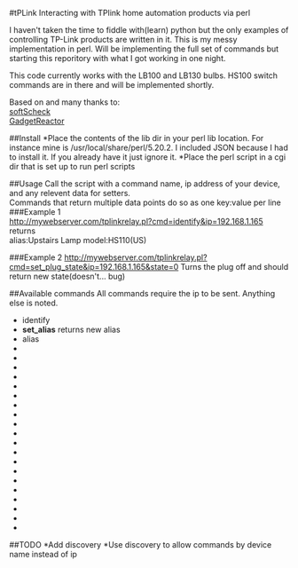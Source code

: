 #tPLink
Interacting with TPlink home automation products via perl

I haven't taken the time to fiddle with(learn) python but the only examples of controlling TP-Link products are written in it. This is my messy implementation in perl. Will be implementing the full set of commands but starting this reporitory with what I got working in one night.

This code currently works with the LB100 and LB130 bulbs. HS100 switch commands are in there and will be implemented shortly.

Based on and many thanks to:  
[softScheck](https://github.com/softScheck/tplink-smartplug)  
[GadgetReactor](https://github.com/GadgetReactor/pyHS100)

##Install
*Place the contents of the lib dir in your perl lib location. For instance mine is /usr/local/share/perl/5.20.2. I included JSON because I had to install it. If you already have it just ignore it.
*Place the perl script in a cgi dir that is set up to run perl scripts

##Usage
Call the script with a command name, ip address of your device, and any relevent data for setters.  
Commands that return multiple data points do so as one key:value per line
###Example 1  
http://mywebserver.com/tplinkrelay.pl?cmd=identify&ip=192.168.1.165  
returns  
alias:Upstairs Lamp
model:HS110(US)

###Example 2
http://mywebserver.com/tplinkrelay.pl?cmd=set_plug_state&ip=192.168.1.165&state=0
Turns the plug off and should return new state(doesn't... bug)

##Available commands
All commands require the ip to be sent. Anything else is noted.
* identify
* **set_alias** returns new alias
 * alias
*
*
*
*
*
*
*
*
*
*
*
*
*
*
*
*
*
*
*
*


##TODO
*Add discovery
*Use discovery to allow commands by device name instead of ip



